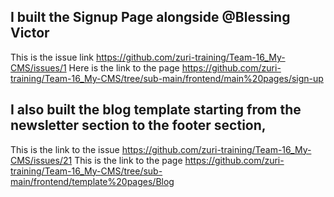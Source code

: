 ## I built the Signup Page alongside @Blessing Victor
This is the issue link https://github.com/zuri-training/Team-16_My-CMS/issues/1
Here is the link to the page https://github.com/zuri-training/Team-16_My-CMS/tree/sub-main/frontend/main%20pages/sign-up

## I also built the blog template starting from the newsletter section to the footer section, 
This is the link to the issue https://github.com/zuri-training/Team-16_My-CMS/issues/21
This is the link to the page https://github.com/zuri-training/Team-16_My-CMS/tree/sub-main/frontend/template%20pages/Blog
